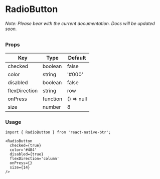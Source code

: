 # RadioButton

###### Note: Please bear with the current documentation. Docs will be updated soon.

### Props
Key | Type | Default
----|----|----
checked | boolean | false
color | string | '#000'
disabled | boolean | false
flexDirection | string | row
onPress | function | () => null
size | number | 8

### Usage
```
import { RadioButton } from 'react-native-btr';

<RadioButton 
  checked={true}
  color='#484'
  disabled={true}
  flexDirection='column'
  onPress={}
  size={14}
/>

``` 